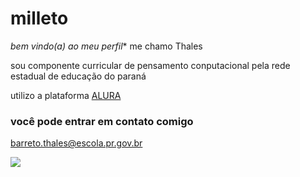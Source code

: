 # milleto
*bem vindo(a) ao meu perfil**
me chamo Thales

sou componente curricular de pensamento conputacional pela rede estadual de educação do paraná

utilizo a plataforma [ALURA](https://alura.com.br)

### você pode entrar em contato comigo

barreto.thales@escola.pr.gov.br

![](https://media1.tenor.com/m/JEO6b9n5yRMAAAAd/darling-in-the-franxx.gif)
